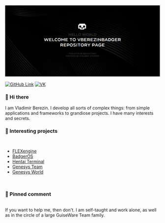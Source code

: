 [![VBerezin Main Banner](./assets/evilnyxBanner.png)](https://vk.com/star_butterfly_original)

[![GitHub Link](https://img.shields.io/badge/GitHub%20Link%20for%20Social%20Networks-vberezinbadger-9cf)](https://github.com/vberezinbadger)
[![VK](https://img.shields.io/badge/VK-star_butterfly_original-blue)](https://vk.com/star_butterfly_original)

### 👋 Hi there

I am Vladimir Berezin. I develop all sorts of complex things: from simple applications and frameworks to grandiose projects. I have many interests and secrets.

### 📝 Interesting projects

<br>

<!-- BLOG-POST-LIST:START -->
- [FLEXengine](https://vk.com/kolibracorp.flexui)
- [BadgerOS](https://vk.com/kolibracorp.badgeros)
- [Hentai Terminal](https://vk.com/kolibracorp.hterminal)
- [Genesys Team](https://vk.com/genesys.team)
- [Genesys World](https://vk.com/genesys.world)
<!-- BLOG-POST-LIST:END -->

<br>

### 📌 Pinned comment

<br>
If you want to help me, then don't. I am self-taught and work alone, as well as in the circle of a large GuiseWare Team family.
<br>
